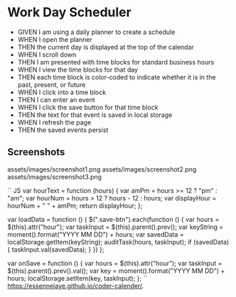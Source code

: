 # Work Day Scheduler
* GIVEN I am using a daily planner to create a schedule
* WHEN I open the planner
* THEN the current day is displayed at the top of the calendar
* WHEN I scroll down
* THEN I am presented with time blocks for standard business hours
* WHEN I view the time blocks for that day
* THEN each time block is color-coded to indicate whether it is in the past, present, or future
* WHEN I click into a time block
* THEN I can enter an event
* WHEN I click the save button for that time block
* THEN the text for that event is saved in local storage
* WHEN I refresh the page
* THEN the saved events persist

## Screenshots
assets/images/screenshot1.png
assets/images/screenshot2.png
assets/images/screenshot3.png

`` JS
var hourText = function (hours) {
    var amPm = hours >= 12 ? "pm" : "am";
    var hourNum = hours > 12 ? hours - 12 : hours;
    var displayHour = hourNum + " " + amPm;
    return displayHour;
};

var loadData = function () {
    $(".save-btn").each(function () {
        var hours = $(this).attr("hour");
        var taskInput = $(this).parent().prev();
        var keyString = moment().format("YYYY MM DD") + hours;
        var savedData = localStorage.getItem(keyString);
        auditTask(hours, taskInput);
        if (savedData) {
            taskInput.val(savedData);
        }
    })
};

var onSave = function () {
    var hours = $(this).attr("hour");
    var taskInput = $(this).parent().prev().val();
    var key = moment().format("YYYY MM DD") + hours;
    localStorage.setItem(key, taskInput);
};
``
 https://essennejaye.github.io/coder-calender/.